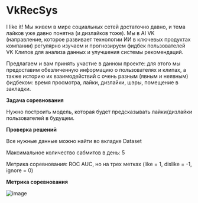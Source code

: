 # VkRecSys

I like it! Мы живем в мире социальных сетей достаточно давно, и тема лайков уже давно понятна (и дизлайков тоже). Мы в AI VK (направление, которое развивает технологии ИИ в ключевых продуктах компании) регулярно изучаем и прогнозируем фидбек пользователей VK Клипов для анализа данных и улучшения системы рекомендаций. 

Предлагаем и вам принять участие в данном проекте: для этого мы предоставим обезличенную информацию о пользователях и клипах, а также историю их взаимодействий с очень разным (явным и неявным) фидбеком: время просмотра, лайки, дизлайки, шэры, помещение в закладки. 

**Задача соревнования**

Нужно построить модель, которая будет предсказывать лайки/дизлайки пользователей в будущем. 

**Проверка решений**

Все нужные данные можно найти во вкладке Dataset

Максимальное количество сабмитов в день: 5

Метрика соревнования: ROC AUC, но на трех метках (like = 1, dislike = -1, ignore = 0)

**Метрика соревнования**

![image](https://github.com/user-attachments/assets/5d717cd4-ebe3-41b8-a771-a29eccfd6117)


